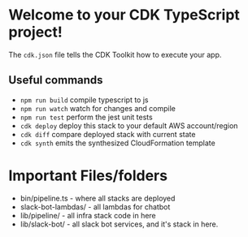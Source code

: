 # Welcome to your CDK TypeScript project!

The `cdk.json` file tells the CDK Toolkit how to execute your app.

## Useful commands

 * `npm run build`   compile typescript to js
 * `npm run watch`   watch for changes and compile
 * `npm run test`    perform the jest unit tests
 * `cdk deploy`      deploy this stack to your default AWS account/region
 * `cdk diff`        compare deployed stack with current state
 * `cdk synth`       emits the synthesized CloudFormation template


# Important Files/folders
* bin/pipeline.ts - where all stacks are deployed
* slack-bot-lambdas/ - all lambdas for chatbot
* lib/pipeline/ - all infra stack code in here
* lib/slack-bot/ - all slack bot services, and it's stack in here.
